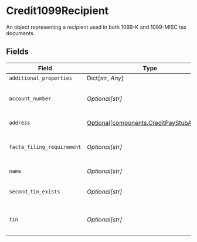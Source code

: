 # Credit1099Recipient

An object representing a recipient used in both 1099-K and 1099-MISC tax documents.


## Fields

| Field                                                                                        | Type                                                                                         | Required                                                                                     | Description                                                                                  |
| -------------------------------------------------------------------------------------------- | -------------------------------------------------------------------------------------------- | -------------------------------------------------------------------------------------------- | -------------------------------------------------------------------------------------------- |
| `additional_properties`                                                                      | Dict[str, *Any*]                                                                             | :heavy_minus_sign:                                                                           | N/A                                                                                          |
| `account_number`                                                                             | *Optional[str]*                                                                              | :heavy_minus_sign:                                                                           | Account number number of recipient.                                                          |
| `address`                                                                                    | [Optional[components.CreditPayStubAddress]](../../models/components/creditpaystubaddress.md) | :heavy_minus_sign:                                                                           | Address on the pay stub.                                                                     |
| `facta_filing_requirement`                                                                   | *Optional[str]*                                                                              | :heavy_minus_sign:                                                                           | Checked if FACTA is a filing requirement.                                                    |
| `name`                                                                                       | *Optional[str]*                                                                              | :heavy_minus_sign:                                                                           | Name of recipient.                                                                           |
| `second_tin_exists`                                                                          | *Optional[str]*                                                                              | :heavy_minus_sign:                                                                           | Checked if 2nd TIN exists.                                                                   |
| `tin`                                                                                        | *Optional[str]*                                                                              | :heavy_minus_sign:                                                                           | Tax identification number of recipient.                                                      |